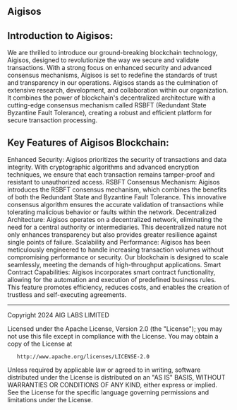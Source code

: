 
## Aigisos

## Introduction to Aigisos:
We are thrilled to introduce our ground-breaking blockchain technology, Aigisos, designed to revolutionize the way we secure and validate transactions. With a strong focus on enhanced security and advanced consensus mechanisms, Aigisos is set to redefine the standards of trust and transparency in our operations.
Aigisos stands as the culmination of extensive research, development, and collaboration within our organization. It combines the power of blockchain's decentralized architecture with a cutting-edge consensus mechanism called RSBFT (Redundant State Byzantine Fault Tolerance), creating a robust and efficient platform for secure transaction processing.
## Key Features of Aigisos Blockchain:
Enhanced Security: Aigisos prioritizes the security of transactions and data integrity. With cryptographic algorithms and advanced encryption techniques, we ensure that each transaction remains tamper-proof and resistant to unauthorized access.
RSBFT Consensus Mechanism: Aigisos introduces the RSBFT consensus mechanism, which combines the benefits of both the Redundant State and Byzantine Fault Tolerance. This innovative consensus algorithm ensures the accurate validation of transactions while tolerating malicious behavior or faults within the network.
Decentralized Architecture: Aigisos operates on a decentralized network, eliminating the need for a central authority or intermediaries. This decentralized nature not only enhances transparency but also provides greater resilience against single points of failure.
Scalability and Performance: Aigisos has been meticulously engineered to handle increasing transaction volumes without compromising performance or security. Our blockchain is designed to scale seamlessly, meeting the demands of high-throughput applications.
Smart Contract Capabilities: Aigisos incorporates smart contract functionality, allowing for the automation and execution of predefined business rules. This feature promotes efficiency, reduces costs, and enables the creation of trustless and self-executing agreements.


---

Copyright 2024 AIG LABS LIMITED

Licensed under the Apache License, Version 2.0 (the "License");
you may not use this file except in compliance with the License.
You may obtain a copy of the License at

       http://www.apache.org/licenses/LICENSE-2.0

Unless required by applicable law or agreed to in writing, software
distributed under the License is distributed on an "AS IS" BASIS,
WITHOUT WARRANTIES OR CONDITIONS OF ANY KIND, either express or implied.
See the License for the specific language governing permissions and
limitations under the License.
